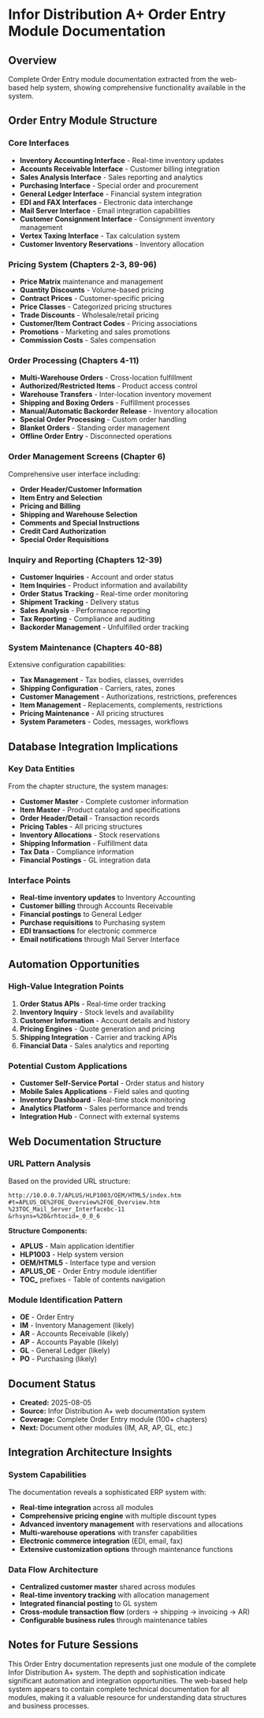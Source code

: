 # Infor Distribution A+ Order Entry Module Documentation

## Overview
Complete Order Entry module documentation extracted from the web-based help system, showing comprehensive functionality available in the system.

## Order Entry Module Structure

### **Core Interfaces**
- **Inventory Accounting Interface** - Real-time inventory updates
- **Accounts Receivable Interface** - Customer billing integration
- **Sales Analysis Interface** - Sales reporting and analytics
- **Purchasing Interface** - Special order and procurement
- **General Ledger Interface** - Financial system integration
- **EDI and FAX Interfaces** - Electronic data interchange
- **Mail Server Interface** - Email integration capabilities
- **Customer Consignment Interface** - Consignment inventory management
- **Vertex Taxing Interface** - Tax calculation system
- **Customer Inventory Reservations** - Inventory allocation

### **Pricing System (Chapters 2-3, 89-96)**
- **Price Matrix** maintenance and management
- **Quantity Discounts** - Volume-based pricing
- **Contract Prices** - Customer-specific pricing
- **Price Classes** - Categorized pricing structures
- **Trade Discounts** - Wholesale/retail pricing
- **Customer/Item Contract Codes** - Pricing associations
- **Promotions** - Marketing and sales promotions
- **Commission Costs** - Sales compensation

### **Order Processing (Chapters 4-11)**
- **Multi-Warehouse Orders** - Cross-location fulfillment
- **Authorized/Restricted Items** - Product access control
- **Warehouse Transfers** - Inter-location inventory movement
- **Shipping and Boxing Orders** - Fulfillment processes
- **Manual/Automatic Backorder Release** - Inventory allocation
- **Special Order Processing** - Custom order handling
- **Blanket Orders** - Standing order management
- **Offline Order Entry** - Disconnected operations

### **Order Management Screens (Chapter 6)**
Comprehensive user interface including:
- **Order Header/Customer Information**
- **Item Entry and Selection**
- **Pricing and Billing**
- **Shipping and Warehouse Selection**
- **Comments and Special Instructions**
- **Credit Card Authorization**
- **Special Order Requisitions**

### **Inquiry and Reporting (Chapters 12-39)**
- **Customer Inquiries** - Account and order status
- **Item Inquiries** - Product information and availability
- **Order Status Tracking** - Real-time order monitoring
- **Shipment Tracking** - Delivery status
- **Sales Analysis** - Performance reporting
- **Tax Reporting** - Compliance and auditing
- **Backorder Management** - Unfulfilled order tracking

### **System Maintenance (Chapters 40-88)**
Extensive configuration capabilities:
- **Tax Management** - Tax bodies, classes, overrides
- **Shipping Configuration** - Carriers, rates, zones
- **Customer Management** - Authorizations, restrictions, preferences
- **Item Management** - Replacements, complements, restrictions
- **Pricing Maintenance** - All pricing structures
- **System Parameters** - Codes, messages, workflows

## Database Integration Implications

### **Key Data Entities**
From the chapter structure, the system manages:
- **Customer Master** - Complete customer information
- **Item Master** - Product catalog and specifications
- **Order Header/Detail** - Transaction records
- **Pricing Tables** - All pricing structures
- **Inventory Allocations** - Stock reservations
- **Shipping Information** - Fulfillment data
- **Tax Data** - Compliance information
- **Financial Postings** - GL integration data

### **Interface Points**
- **Real-time inventory updates** to Inventory Accounting
- **Customer billing** through Accounts Receivable
- **Financial postings** to General Ledger
- **Purchase requisitions** to Purchasing system
- **EDI transactions** for electronic commerce
- **Email notifications** through Mail Server Interface

## Automation Opportunities

### **High-Value Integration Points**
1. **Order Status APIs** - Real-time order tracking
2. **Inventory Inquiry** - Stock levels and availability
3. **Customer Information** - Account details and history
4. **Pricing Engines** - Quote generation and pricing
5. **Shipping Integration** - Carrier and tracking APIs
6. **Financial Data** - Sales analytics and reporting

### **Potential Custom Applications**
- **Customer Self-Service Portal** - Order status and history
- **Mobile Sales Applications** - Field sales and quoting
- **Inventory Dashboard** - Real-time stock monitoring
- **Analytics Platform** - Sales performance and trends
- **Integration Hub** - Connect with external systems

## Web Documentation Structure

### **URL Pattern Analysis**
Based on the provided URL structure:
```
http://10.0.0.7/APLUS/HLP1003/OEM/HTML5/index.htm
#t=APLUS_OE%2FOE_Overview%2FOE_Overview.htm
%23TOC_Mail_Server_Interfacebc-11
&rhsyns=%20&rhtocid=_0_0_6
```

**Structure Components:**
- **APLUS** - Main application identifier
- **HLP1003** - Help system version
- **OEM/HTML5** - Interface type and version
- **APLUS_OE** - Order Entry module identifier
- **TOC_** prefixes - Table of contents navigation

### **Module Identification Pattern**
- **OE** - Order Entry
- **IM** - Inventory Management (likely)
- **AR** - Accounts Receivable (likely)
- **AP** - Accounts Payable (likely)
- **GL** - General Ledger (likely)
- **PO** - Purchasing (likely)

## Document Status
- **Created:** 2025-08-05
- **Source:** Infor Distribution A+ web documentation system
- **Coverage:** Complete Order Entry module (100+ chapters)
- **Next:** Document other modules (IM, AR, AP, GL, etc.)

## Integration Architecture Insights

### **System Capabilities**
The documentation reveals a sophisticated ERP system with:
- **Real-time integration** across all modules
- **Comprehensive pricing engine** with multiple discount types
- **Advanced inventory management** with reservations and allocations
- **Multi-warehouse operations** with transfer capabilities
- **Electronic commerce integration** (EDI, email, fax)
- **Extensive customization options** through maintenance functions

### **Data Flow Architecture**
- **Centralized customer master** shared across modules
- **Real-time inventory tracking** with allocation management
- **Integrated financial posting** to GL system
- **Cross-module transaction flow** (orders → shipping → invoicing → AR)
- **Configurable business rules** through maintenance tables

## Notes for Future Sessions
This Order Entry documentation represents just one module of the complete Infor Distribution A+ system. The depth and sophistication indicate significant automation and integration opportunities. The web-based help system appears to contain complete technical documentation for all modules, making it a valuable resource for understanding data structures and business processes.
